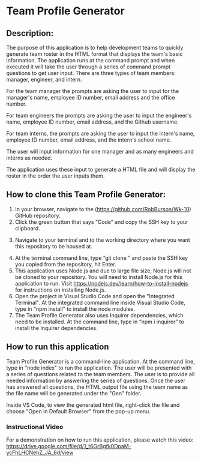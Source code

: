 #   Team Profile Generator

## Description:
The purpose of this application is to help development teams to quickly generate team roster in the HTML format that displays the team's basic information.
The application runs at the command prompt and when executed it will take the user through a series of command prompt questions to get user input.
There are three types of team members: manager, engineer, and intern.

For the team manager the prompts are asking the user to input for the manager's name, employee ID number, email address and the office number.

For team engineers the prompts are asking the user to input the engineer's name, employee ID number, email address, and the Github username.

For team interns, the prompts are asking the user to input the intern's name, employee ID number, email address, and the intern's school name.

The user will input information for one manager and as many engineers and interns as needed.

The application uses these input to generate a HTML file and will display the roster in the order the user inputs them.

## How to clone this Team Profile Generator:

1. In your browser, navigate to the (https://github.com/RobBurson/Wk-10) GitHub repository.
2. Click the green button that says “Code” and copy the SSH key to your clipboard.
3) Navigate to your terminal and to the working directory where you want this repository to be housed at.
4. At the terminal command line, type “git clone ” and paste the SSH key you copied from the repository, hit Enter.
5. This application uses Node.js and due to large file size, Node.js will not be cloned to your repository.
You will need to install Node.js for this application to run.  Visit https://nodejs.dev/learn/how-to-install-nodejs
for instructions on installing Node.js.
6. Open the project in Visual Studio Code and open the "Integrated Terminal".  At the integrated command line inside Visual Studio
Code, type in "npm install" to install the node modules.
7. The Team Profile Generator also uses Inquirer dependencies, which need to be installed.  At the command line, type in “npm i inquirer” to
install the Inquirer dependencies.

## How to run this application

Team Profile Generator is a command-line application. At the command line, type in "node index" to run the application.  The user will be presented
with a series of questions related to the team members.  The user is to provide all needed information by answering the series of questions.  Once
the user has answered all questions, the HTML output file using the team name as the file name will be generated under the "Gen" folder.

Inside VS Code, to view the generated html file, right-click the file and choose "Open in Default Browser" from the pop-up menu.

### Instructional Video

For a demonstration on how to run this application, please watch this video: https://drive.google.com/file/d/1_t6GrBgfk0DpaM-ycFhLHCNehZ_JA_6d/view